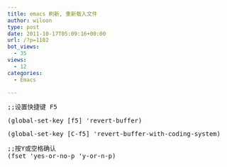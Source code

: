 ```yaml
---
title: emacs 刷新, 重新载入文件
author: wiloon
type: post
date: 2011-10-17T05:09:16+00:00
url: /?p=1182
bot_views:
  - 35
views:
  - 12
categories:
  - Emacs

---
```

<pre>;;设置快捷键 F5</pre>

<pre>(global-set-key [f5] 'revert-buffer)</pre>

<pre>(global-set-key [C-f5] 'revert-buffer-with-coding-system)</pre>

<pre>;;按Y或空格确认
(fset 'yes-or-no-p 'y-or-n-p)</pre>